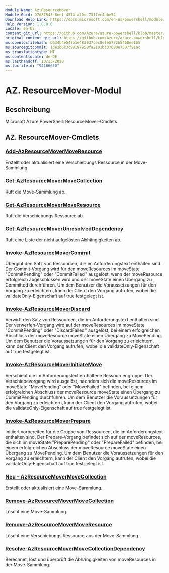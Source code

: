 ```yaml
---
Module Name: Az.ResourceMover
Module Guid: 97d87543-8eef-4574-a70d-7317ec4abe54
Download Help Link: https://docs.microsoft.com/en-us/powershell/module/az.resourcemover
Help Version: 1.0.0.0
Locale: en-US
content_git_url: https://github.com/Azure/azure-powershell/blob/master/src/ResourceMover/help/Az.ResourceMover.md
original_content_git_url: https://github.com/Azure/azure-powershell/blob/master/src/ResourceMover/help/Az.ResourceMover.md
ms.openlocfilehash: b634b4e547b1e483037cec8efe5772b5460ee1b5
ms.sourcegitcommit: 1de2b6c3c99197958fa2101bc37680e7507f91ac
ms.translationtype: MT
ms.contentlocale: de-DE
ms.lasthandoff: 10/13/2020
ms.locfileid: "94166650"
---
```

# AZ. ResourceMover-Modul
## Beschreibung
Microsoft Azure PowerShell: ResourceMover-Cmdlets

## AZ. ResourceMover-Cmdlets
### [Add-AzResourceMoverMoveResource](Add-AzResourceMoverMoveResource.md)
Erstellt oder aktualisiert eine Verschiebungs Ressource in der Move-Sammlung.

### [Get-AzResourceMoverMoveCollection](Get-AzResourceMoverMoveCollection.md)
Ruft die Move-Sammlung ab.

### [Get-AzResourceMoverMoveResource](Get-AzResourceMoverMoveResource.md)
Ruft die Verschiebungs Ressource ab.

### [Get-AzResourceMoverUnresolvedDependency](Get-AzResourceMoverUnresolvedDependency.md)
Ruft eine Liste der nicht aufgelösten Abhängigkeiten ab.

### [Invoke-AzResourceMoverCommit](Invoke-AzResourceMoverCommit.md)
Übergibt den Satz von Ressourcen, die im Anforderungstext enthalten sind.
Der Commit-Vorgang wird für den moveResources im moveState "CommitPending" oder "CommitFailed" ausgelöst, wenn der moveResource erfolgreich abgeschlossen wird und der moveState einen Übergang zu Committed durchführen.
Um dem Benutzer die Voraussetzungen für den Vorgang zu erleichtern, kann der Client den Vorgang aufrufen, wobei die validateOnly-Eigenschaft auf true festgelegt ist.

### [Invoke-AzResourceMoverDiscard](Invoke-AzResourceMoverDiscard.md)
Verwirft den Satz von Ressourcen, die im Anforderungstext enthalten sind.
Der verwerfen-Vorgang wird auf der moveResources im moveState "CommitPending" oder "DiscardFailed" ausgelöst, bei einem erfolgreichen Abschluss der moveResource moveState einen Übergang zu MovePending.
Um dem Benutzer die Voraussetzungen für den Vorgang zu erleichtern, kann der Client den Vorgang aufrufen, wobei die validateOnly-Eigenschaft auf true festgelegt ist.

### [Invoke-AzResourceMoverInitiateMove](Invoke-AzResourceMoverInitiateMove.md)
Verschiebt die im Anforderungstext enthaltene Ressourcengruppe.
Der Verschiebevorgang wird ausgelöst, nachdem sich die moveResources im moveState "MovePending" oder "MoveFailed" befinden, bei einem erfolgreichen Abschluss der moveResource moveState einen Übergang zu CommitPending durchführen.
Um dem Benutzer die Voraussetzungen für den Vorgang zu erleichtern, kann der Client den Vorgang aufrufen, wobei die validateOnly-Eigenschaft auf true festgelegt ist.

### [Invoke-AzResourceMoverPrepare](Invoke-AzResourceMoverPrepare.md)
Initiiert vorbereiten für die Gruppe von Ressourcen, die im Anforderungstext enthalten sind.
Der Prepare-Vorgang befindet sich auf der moveResources, die sich im moveState "PreparePending" oder "PrepareFailed" befinden, bei einem erfolgreichen Abschluss der moveResource moveState einen Übergang zu MovePending.
Um dem Benutzer die Voraussetzungen für den Vorgang zu erleichtern, kann der Client den Vorgang aufrufen, wobei die validateOnly-Eigenschaft auf true festgelegt ist.

### [Neu – AzResourceMoverMoveCollection](New-AzResourceMoverMoveCollection.md)
Erstellt oder aktualisiert eine Move-Sammlung.

### [Remove-AzResourceMoverMoveCollection](Remove-AzResourceMoverMoveCollection.md)
Löscht eine Move-Sammlung.

### [Remove-AzResourceMoverMoveResource](Remove-AzResourceMoverMoveResource.md)
Löscht eine Verschiebungs Ressource aus der Move-Sammlung.

### [Resolve-AzResourceMoverMoveCollectionDependency](Resolve-AzResourceMoverMoveCollectionDependency.md)
Berechnet, löst und überprüft die Abhängigkeiten von moveResources in der Move-Sammlung.

